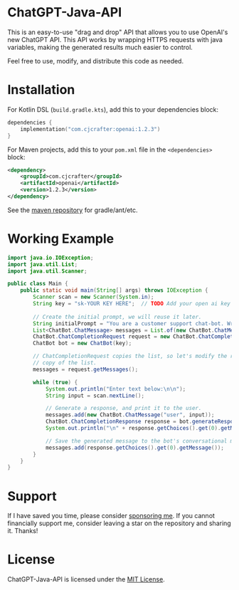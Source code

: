 # ChatGPT-Java-API
This is an easy-to-use "drag and drop" API that allows you to use OpenAI's new ChatGPT API. This API
works by wrapping HTTPS requests with java variables, making the generated results much easier to control.

Feel free to use, modify, and distribute this code as needed.

# Installation
For Kotlin DSL (`build.gradle.kts`), add this to your dependencies block:
```kotlin
dependencies {
    implementation("com.cjcrafter:openai:1.2.3")
}
```
For Maven projects, add this to your `pom.xml` file in the `<dependencies>` block:
```xml
<dependency>
    <groupId>com.cjcrafter</groupId>
    <artifactId>openai</artifactId>
    <version>1.2.3</version>
</dependency>
```
See the [maven repository](https://central.sonatype.com/artifact/com.cjcrafter/openai/1.2.3) for gradle/ant/etc.


# Working Example
```java
import java.io.IOException;
import java.util.List;
import java.util.Scanner;

public class Main {
    public static void main(String[] args) throws IOException {
        Scanner scan = new Scanner(System.in);
        String key = "sk-YOUR KEY HERE";  // TODO Add your open ai key here
 
        // Create the initial prompt, we will reuse it later.
        String initialPrompt = "You are a customer support chat-bot. Write brief summaries of the user's questions so that agents can easily find the answer in a database.";
        List<ChatBot.ChatMessage> messages = List.of(new ChatBot.ChatMessage("system", initialPrompt));
        ChatBot.ChatCompletionRequest request = new ChatBot.ChatCompletionRequest("gpt-3.5-turbo", messages);
        ChatBot bot = new ChatBot(key);

        // ChatCompletionRequest copies the list, so let's modify the request's
        // copy of the list.
        messages = request.getMessages();

        while (true) {
            System.out.println("Enter text below:\n\n");
            String input = scan.nextLine();

            // Generate a response, and print it to the user.
            messages.add(new ChatBot.ChatMessage("user", input));
            ChatBot.ChatCompletionResponse response = bot.generateResponse(request);
            System.out.println("\n" + response.getChoices().get(0).getMessage().getContent());

            // Save the generated message to the bot's conversational memory
            messages.add(response.getChoices().get(0).getMessage());
        }
    }
}
```

# Support
If I have saved you time, please consider [sponsoring me](https://github.com/sponsors/CJCrafter). 
If you cannot financially support me, consider leaving a star on the repository and sharing it. Thanks!

# License
ChatGPT-Java-API is licensed under the [MIT License](https://github.com/CJCrafter/ChatGPT-Java-API/blob/master/LICENSE).
